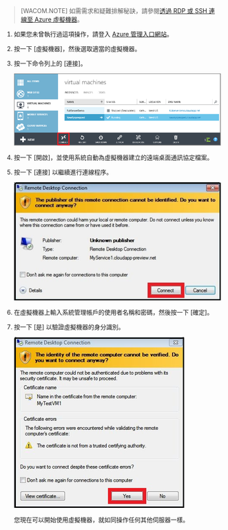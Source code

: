 <properties linkid="manage-windows-howto-logon" urlDisplayName="Log on to a VM" pageTitle="Log on to a virtual machine running Windows Server" metaKeywords="Azure logging on vm, vm portal" description="Learn how to log on to a virtual machine running Windows Server 2008 R2 by using the Azure Management Portal." metaCanonical="" services="virtual-machines" documentationCenter="" title="How to Log on to a Virtual Machine Running Windows Server" authors="kathydav" solutions="" manager="dongill" editor="tysonn" />

> [WACOM.NOTE] 如需需求和疑難排解秘訣，請參閱[透過 RDP 或 SSH 連線至 Azure 虛擬機器][]。

1.  如果您未曾執行過這項操作，請登入 [Azure 管理入口網站][]。

2.  按一下 [虛擬機器]，然後選取適當的虛擬機器。

3.  按一下命令列上的 [連接]。

    ![登入虛擬機器][]

4.  按一下 [開啟]，並使用系統自動為虛擬機器建立的遠端桌面通訊協定檔案。

5.  按一下 [連接] 以繼續進行連線程序。

    ![繼續連接][]

6.  在虛擬機器上輸入系統管理帳戶的使用者名稱和密碼，然後按一下 [確定]。

7.  按一下 [是] 以驗證虛擬機器的身分識別。

    ![驗證機器的身分識別][]

    您現在可以開始使用虛擬機器，就如同操作任何其他伺服器一樣。

  [透過 RDP 或 SSH 連線至 Azure 虛擬機器]: http://go.microsoft.com/fwlink/p/?LinkId=398294
  [Azure 管理入口網站]: http://manage.windowsazure.com
  [登入虛擬機器]: ./media/virtual-machines-log-on-win-server/connectwindows.png
  [繼續連接]: ./media/virtual-machines-log-on-win-server/connectpublisher.png
  [驗證機器的身分識別]: ./media/virtual-machines-log-on-win-server/connectverify.png

